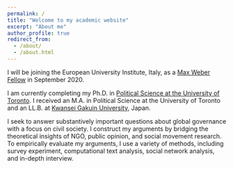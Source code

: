 ```yaml
---
permalink: /
title: "Welcome to my academic website"
excerpt: "About me"
author_profile: true
redirect_from: 
  - /about/
  - /about.html
---
```


I will be joining the European University Institute, Italy, as a [Max Weber Fellow](https://www.eui.eu/ServicesAndAdmin/AcademicService/Fellowships/MaxWeberFellowships) in September 2020.

I am currently completing my Ph.D. in [Political Science at the University of Toronto](https://politics.utoronto.ca/). I received an M.A. in Political Science at the University of Toronto and an LL.B. at [Kwansei Gakuin University](https://global.kwansei.ac.jp/academics/undergraduate/school_law_politics), Japan.

I seek to answer substantively important questions about global governance with a focus on civil society. I construct my arguments by bridging the theoretical insights of NGO, public opinion, and social movement research. To empirically evaluate my arguments, I use a variety of methods, including survey experiment, computational text analysis, social network analysis, and in-depth interview.
